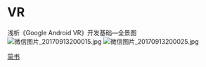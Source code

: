 # VR
浅析《Google Android VR》开发基础—全景图
![微信图片_20170913200015.jpg](http://upload-images.jianshu.io/upload_images/3278692-e8295d45be953f16.jpg?imageMogr2/auto-orient/strip%7CimageView2/2/w/1240)
![微信图片_20170913200025.jpg](http://upload-images.jianshu.io/upload_images/3278692-bae57fb5a0f45bec.jpg?imageMogr2/auto-orient/strip%7CimageView2/2/w/1240)


<a href="http://www.jianshu.com/p/8fe64be36301">简书</a>
